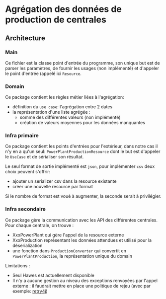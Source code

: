 # Agrégation des données de production de centrales

## Architecture

### Main

Ce fichier est la classe point d'entrée du programme, son unique but est de parser les paramètres, de fournir les usages (non implémenté) et d'appeler le point d'entrée (appelé ici `Resource`.

### Domain

Ce package contient les règles métier liées à l'agrégation:

- définition du `use case`: l'agrégation entre 2 dates
- la représentation d'une liste agrégée :
  - somme des différentes valeurs (non implémenté)
  - création de valeurs moyennes pour les données manquantes

### Infra primaire

Ce package contient les points d'entrées pour l'extérieur, dans notre cas il n'y en a qu'un seul: `PowerPlantProductionResource` dont le but est d'appeler le `UseCase` et de sérialiser son résultat.

Le seul format de sortie implémenté est `json`, pour implémenter `csv` deux choix peuvent s'offrir:
- ajouter un serializer csv dans la resource existante
- créer une nouvelle resource par format

Si le nombre de format est voué à augmenter, la seconde serait à privilégier.

### Infra secondaire

Ce package gère la communication avec les API des différentes centrales. Pour chaque centrale, on trouve :
- XxxPowerPlant qui gère l'appel de la resource externe
- XxxProduction représentant les données attendues et utilisé pour la déserialization
- une fonction dans `ProductionConverter` qui convertit en `PowerPlantProduction`, la représentation unique du domain

Limitations :
- Seul Hawes est actuellement disponible
- Il n'y a aucune gestion au niveau des exceptions renvoyées par l'appel externe : il faudrait mettre en place une politique de rejeu (avec par exemple: [retry4j](https://github.com/elennick/retry4j))
